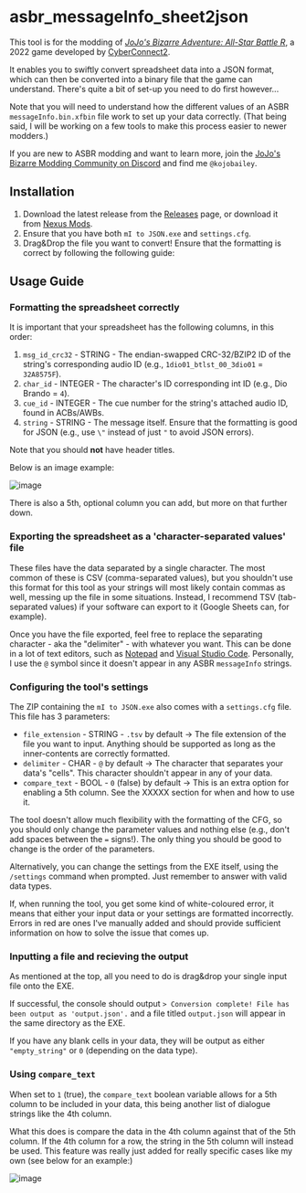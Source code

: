 # asbr_messageInfo_sheet2json
This tool is for the modding of _[JoJo's Bizarre Adventure: All-Star Battle R](https://www.nexusmods.com/jojosbizarreadventureallstarbattler)_, a 2022 game developed by [CyberConnect2](https://jojowiki.com/CyberConnect2).

It enables you to swiftly convert spreadsheet data into a JSON format, which can then be converted into a binary file that the game can understand.
There's quite a bit of set-up you need to do first however...

Note that you will need to understand how the different values of an ASBR `messageInfo.bin.xfbin` file work to set up your data correctly.
(That being said, I will be working on a few tools to make this process easier to newer modders.)

If you are new to ASBR modding and want to learn more, join the [JoJo's Bizarre Modding Community on Discord](https://discord.gg/asbr-eoh-modding-community-608029171800735744) and find me `@kojobailey`.

## Installation
1. Download the latest release from the [Releases](https://github.com/KojoBailey/asbr_messageInfo_sheet2json/releases/latest) page, or download it from [Nexus Mods](https://www.nexusmods.com/jojosbizarreadventureallstarbattler/mods/849).
2. Ensure that you have both `mI to JSON.exe` and `settings.cfg`.
3. Drag&Drop the file you want to convert! Ensure that the formatting is correct by following the following guide:

## Usage Guide
### Formatting the spreadsheet correctly
It is important that your spreadsheet has the following columns, in this order:
1. `msg_id_crc32` - STRING - The endian-swapped CRC-32/BZIP2 ID of the string's corresponding audio ID (e.g., `1dio01_btlst_00_3dio01` = `32A8575F`).
2. `char_id` - INTEGER - The character's ID corresponding int ID (e.g., Dio Brando = `4`).
3. `cue_id` - INTEGER - The cue number for the string's attached audio ID, found in ACBs/AWBs.
4. `string` - STRING - The message itself. Ensure that the formatting is good for JSON (e.g., use `\"` instead of just `"` to avoid JSON errors).

Note that you should **not** have header titles.

Below is an image example:

![image](https://github.com/KojoBailey/asbr_messageInfo_sheet2json/assets/50509420/ea66daa3-39d2-4ec9-90b9-7051661d3e12)

There is also a 5th, optional column you can add, but more on that further down.

### Exporting the spreadsheet as a 'character-separated values' file
These files have the data separated by a single character.
The most common of these is CSV (comma-separated values), but you shouldn't use this format for this tool as your strings will most likely contain commas as well, messing up the file in some situations.
Instead, I recommend TSV (tab-separated values) if your software can export to it (Google Sheets can, for example).

Once you have the file exported, feel free to replace the separating character - aka the "delimiter" - with whatever you want. This can be done in a lot of text editors, such as [Notepad](https://www.computerhope.com/issues/ch001605.htm#notepad) and [Visual Studio Code](https://code.visualstudio.com/docs/editor/codebasics#_find-and-replace). Personally, I use the `@` symbol since it doesn't appear in any ASBR `messageInfo` strings.

### Configuring the tool's settings
The ZIP containing the `mI to JSON.exe` also comes with a `settings.cfg` file. This file has 3 parameters:
- `file_extension` - STRING - `.tsv` by default → The file extension of the file you want to input. Anything should be supported as long as the inner-contents are correctly formatted.
- `delimiter` - CHAR - `@` by default → The character that separates your data's "cells". This character shouldn't appear in any of your data.
- `compare_text` - BOOL - `0` (false) by default → This is an extra option for enabling a 5th column. See the XXXXX section for when and how to use it.

The tool doesn't allow much flexibility with the formatting of the CFG, so you should only change the parameter values and nothing else (e.g., don't add spaces between the `=` signs!). The only thing you should be good to change is the order of the parameters.

Alternatively, you can change the settings from the EXE itself, using the `/settings` command when prompted. Just remember to answer with valid data types.

If, when running the tool, you get some kind of white-coloured error, it means that either your input data or your settings are formatted incorrectly. Errors in red are ones I've manually added and should provide sufficient information on how to solve the issue that comes up.

### Inputting a file and recieving the output
As mentioned at the top, all you need to do is drag&drop your single input file onto the EXE.

If successful, the console should output `> Conversion complete! File has been output as 'output.json'.` and a file titled `output.json` will appear in the same directory as the EXE.

If you have any blank cells in your data, they will be output as either `"empty_string"` or `0` (depending on the data type).

### Using `compare_text`
When set to `1` (true), the `compare_text` boolean variable allows for a 5th column to be included in your data, this being another list of dialogue strings like the 4th column.

What this does is compare the data in the 4th column against that of the 5th column. If the 4th column for a row, the string in the 5th column will instead be used. This feature was really just added for really specific cases like my own (see below for an example:)

![image](https://github.com/KojoBailey/asbr_messageInfo_sheet2json/assets/50509420/17378612-a488-4c46-986a-f54f2f53adb5)
